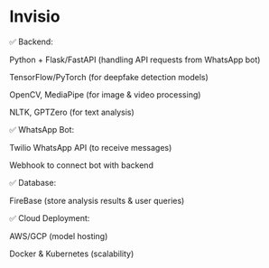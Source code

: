 # Invisio

✅ Backend:

Python + Flask/FastAPI (handling API requests from WhatsApp bot)

TensorFlow/PyTorch (for deepfake detection models)

OpenCV, MediaPipe (for image & video processing)

NLTK, GPTZero (for text analysis)

✅ WhatsApp Bot:

Twilio WhatsApp API (to receive messages)

Webhook to connect bot with backend

✅ Database:

FireBase (store analysis results & user queries)

✅ Cloud Deployment:

AWS/GCP (model hosting)

Docker & Kubernetes (scalability)
